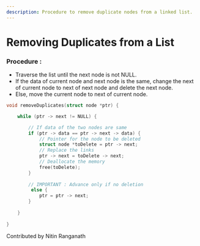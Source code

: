 ```yaml
---
description: Procedure to remove duplicate nodes from a linked list.
---
```


# Removing Duplicates from a List

### Procedure  :

* Traverse the list until the next node is not NULL.
* If the data of current node and next node is the same, change the next of current node to next of next node and delete the next node.
* Else, move the current node to next of current node.

```c
void removeDuplicates(struct node *ptr) {

    while (ptr -> next != NULL) {

        // If data of the two nodes are same
        if (ptr -> data == ptr -> next -> data) {
            // Pointer for the node to be deleted
            struct node *toDelete = ptr -> next;
            // Replace the links
            ptr -> next = toDelete -> next;
            // Deallocate the memory
            free(toDelete);
        }
        
        // IMPORTANT : Advance only if no deletion
         else {
            ptr = ptr -> next;
        }
        
    }
    
}
```

Contributed by Nitin Ranganath

